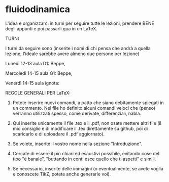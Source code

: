 # fluidodinamica
L'idea è organizzarci in turni per seguire tutte le lezioni, prendere BENE degli appunti e poi passarli qua in un LaTeX. 


TURNI 

I turni da seguire sono (inserite i nomi di chi pensa che andrà a quella lezione, l'ideale sarebbe avere almeno due persone per lezione)

Lunedì 12-13 aula D1: Beppe,

Mercoledì 14-15 aula G1: Beppe,

Venerdì 14-15 aula ignota:


REGOLE GENERALI PER LaTeX:

1) Potete inserire nuovi comandi, a patto che siano debitamente spiegati in un commento. Nel file ho definito alcuni comandi veloci che (penso) verranno utilizzati spesso, come derivate, differenziali, nabla.

2) Qui inserite unicamente il file .tex e il .pdf, non osate mettere altri file (il mio consiglio è di modificare il .tex direttamente su github, poi di scaricarlo e di uploadare il .pdf aggiornato).

3) Se volete, inserite il vostro nome nella sezione "Introduzione".

4) Cercate di essere il più chiari ed esaustivi possibile, evitando cose del tipo "è banale", "buttando in conti esce quello che ti aspetti" e simili.

5) Se necessario, inserite delle immagini (o eventualmente, se avete voglia e conoscete TikZ, potete anche generarle voi).
